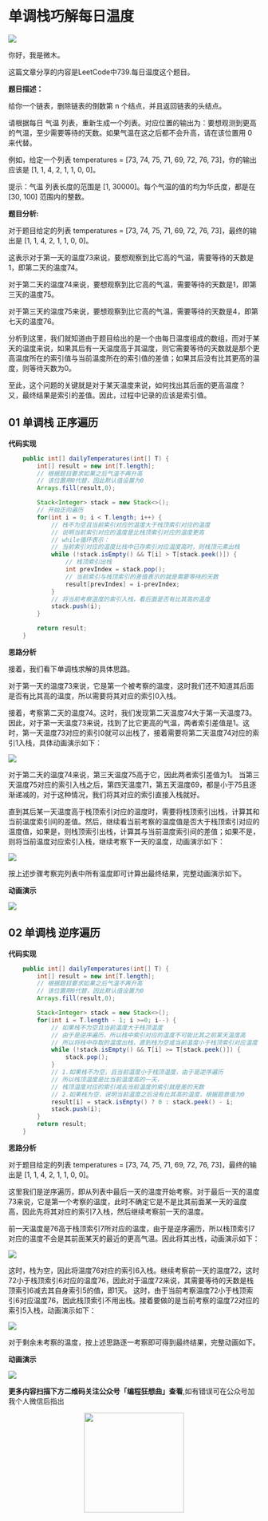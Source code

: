 # 单调栈巧解每日温度


![](../pictures/souyisou.png)

你好，我是微木。

这篇文章分享的内容是LeetCode中739.每日温度这个题目。

**题目描述：**

给你一个链表，删除链表的倒数第 n 个结点，并且返回链表的头结点。

请根据每日 气温 列表，重新生成一个列表。对应位置的输出为：要想观测到更高的气温，至少需要等待的天数。如果气温在这之后都不会升高，请在该位置用 0 来代替。

例如，给定一个列表 temperatures = [73, 74, 75, 71, 69, 72, 76, 73]，你的输出应该是 [1, 1, 4, 2, 1, 1, 0, 0]。

提示：气温 列表长度的范围是 [1, 30000]。每个气温的值的均为华氏度，都是在 [30, 100] 范围内的整数。

**题目分析:**

对于题目给定的列表 temperatures = [73, 74, 75, 71, 69, 72, 76, 73]，最终的输出是 [1, 1, 4, 2, 1, 1, 0, 0]。

这表示对于第一天的温度73来说，要想观察到比它高的气温，需要等待的天数是1，即第二天的温度74。

对于第二天的温度74来说，要想观察到比它高的气温，需要等待的天数是1，即第三天的温度75。

对于第三天的温度75来说，要想观察到比它高的气温，需要等待的天数是4，即第七天的温度76。

分析到这里，我们就知道由于题目给出的是一个由每日温度组成的数组，而对于某天的温度来说，如果其后有一天温度高于其温度，则它需要等待的天数就是那个更高温度所在的索引值与当前温度所在的索引值的差值；如果其后没有比其更高的温度，则等待天数为0。

至此，这个问题的关键就是对于某天温度来说，如何找出其后面的更高温度？ 又，最终结果是索引的差值。因此，过程中记录的应该是索引值。



## 01 单调栈 正序遍历

**代码实现**

```java
    public int[] dailyTemperatures(int[] T) {
        int[] result = new int[T.length];
        // 根据题目要求如果之后气温不再升高
        // 该位置用0代替，因此默认值设置为0
        Arrays.fill(result,0);

        Stack<Integer> stack = new Stack<>();
        // 开始正向遍历
        for(int i = 0; i < T.length; i++) {
            // 栈不为空且当前索引对应的温度大于栈顶索引对应的温度
            // 说明当前索引对应的温度是比栈顶索引对应的温度更高
            // while循环表示：
            // 当前索引对应的温度比栈中已存索引对应温度高时，则栈顶元素出栈
            while (!stack.isEmpty() && T[i] > T[stack.peek()]) {
                // 栈顶索引出栈
                int prevIndex = stack.pop();
                // 当前索引与栈顶索引的差值表示的就是需要等待的天数
                result[prevIndex] = i-prevIndex;
            }
            // 将当前考察温度的索引入栈，看后面是否有比其高的温度
            stack.push(i);
        }

        return result;
    }
```

**思路分析**

接着，我们看下单调栈求解的具体思路。

对于第一天的温度73来说，它是第一个被考察的温度，这时我们还不知道其后面是否有比其高的温度，所以需要将其对应的索引0入栈。

接着，考察第二天的温度74。这时，我们发现第二天温度74大于第一天温度73。因此，对于第一天温度73来说，找到了比它更高的气温，两者索引差值是1。这时，第一天温度73对应的索引0就可以出栈了，接着需要将第二天温度74对应的索引1入栈，具体动画演示如下：

![](../pictures/stack/栈739每日温度正序动画1.gif)


对于第二天的温度74来说，第三天温度75高于它，因此两者索引差值为1。
当第三天温度75对应的索引入栈之后，第四天温度71，第五天温度69，都是小于75且逐渐递减的，对于这种情况，我们将其对应的索引直接入栈就好。

直到其后某一天温度高于栈顶索引对应的温度时，需要将栈顶索引出栈，计算其和当前温度索引间的差值。然后，继续看当前考察的温度值是否大于栈顶索引对应的温度值，如果是，则栈顶索引出栈，计算其与当前温度索引间的差值；如果不是，则将当前温度对应索引入栈，继续考察下一天的温度，动画演示如下：

![](../pictures/stack/栈739每日温度正序动画2.gif)


按上述步骤考察完列表中所有温度即可计算出最终结果，完整动画演示如下。

**动画演示**

![](../pictures/stack/栈739每日温度正序完整版动画.gif)



## 02 单调栈 逆序遍历

**代码实现**


```java
    public int[] dailyTemperatures(int[] T) {
        int[] result = new int[T.length];
        // 根据题目要求如果之后气温不再升高
        // 该位置用0代替，因此默认值设置为0
        Arrays.fill(result,0);

        Stack<Integer> stack = new Stack<>();
        for(int i = T.length - 1; i >=0; i--) {
            // 如果栈不为空且当前温度大于栈顶温度
            // 由于是逆序遍历，所以栈中索引对应的温度不可能比其之前某天温度高
            // 所以将栈中存取的温度出栈，直到栈为空或当前温度小于栈顶索引对应温度
            while (!stack.isEmpty() && T[i] >= T[stack.peek()]) {
                stack.pop();
            }
            // 1.如果栈不为空，且当前温度小于栈顶温度，由于是逆序遍历
            // 所以栈顶温度是比当前温度高的一天，
            // 栈顶温度对应的索引减去当前温度的索引就是差的天数
            // 2.如果栈为空，说明当前温度之后没有比其高的温度，根据题意值为0
            result[i] = stack.isEmpty() ? 0 : stack.peek() - i;
            stack.push(i);
        }
        return result;
    }
```

**思路分析**

对于题目给定的列表 temperatures = [73, 74, 75, 71, 69, 72, 76, 73]，最终的输出是 [1, 1, 4, 2, 1, 1, 0, 0]。

这里我们是逆序遍历，即从列表中最后一天的温度开始考察。对于最后一天的温度73来说，它是第一个考察的温度，此时不确定它是不是比其前面某一天的温度高，因此先将其对应的索引7入栈，然后继续考察前一天的温度。

前一天温度是76高于栈顶索引7所对应的温度，由于是逆序遍历，所以栈顶索引7对应的温度不会是其前面某天的最近的更高气温。因此将其出栈，动画演示如下：

![](../pictures/stack/栈739每日温度逆序动画1.gif)


这时，栈为空，因此将温度76对应的索引6入栈。继续考察前一天的温度72，这时72小于栈顶索引6对应的温度76，因此对于温度72来说，其需要等待的天数是栈顶索引6减去其自身索引5的值，即1天。
这时，由于当前考察温度72小于栈顶索引6对应温度76，因此栈顶索引不用出栈。接着要做的是当前考察的温度72对应的索引5入栈，动画演示如下：

![](../pictures/stack/栈739每日温度逆序动画2.gif)


对于剩余未考察的温度，按上述思路逐一考察即可得到最终结果，完整动画如下。

**动画演示**

![](../pictures/stack/栈739每日温度逆序完整版动画.gif)


**更多内容扫描下方二维码关注公众号「编程狂想曲」查看**,如有错误可在公众号加我个人微信后指出
<p align='center'>
<img src="../pictures/qrcode.jpg" width=200 >
</p>